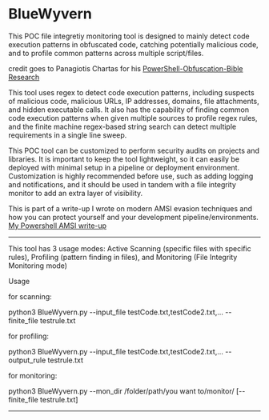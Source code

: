 # BlueWyvern

This POC file integretiy monitoring tool is designed to mainly detect code execution patterns in obfuscated code, catching potentially malicious code, and to profile common patterns across multiple script/files. 

credit goes to Panagiotis Chartas for his [PowerShell-Obfuscation-Bible Research](https://github.com/t3l3machus/PowerShell-Obfuscation-Bible)

This tool uses regex to detect code execution patterns, including suspects of malicious code, malicious URLs, IP addresses, domains, file attachments, and hidden executable calls. It also has the capability of finding common code execution patterns when given multiple sources to profile regex rules, and the finite machine regex-based string search can detect multiple requirements in a single line sweep.

This POC tool can be customized to perform security audits on projects and libraries. It is important to keep the tool lightweight, so it can easily be deployed with minimal setup in a pipeline or deployment environment. Customization is highly recommended before use, such as adding logging and notifications, and it should be used in tandem with a file integrity monitor to add an extra layer of visibility. 

This is part of a write-up I wrote on modern AMSI evasion techniques and how you can protect yourself and your development pipeline/environments. [My Powershell AMSI write-up](https://keepcrispy.github.io/AMSIProj)

----------------------------------------------------------------------------

This tool has 3 usage modes: Active Scanning (specific files with specific rules), Profiling (pattern finding in files), and Monitoring (File Integrity Monitoring mode)

Usage 

for scanning:

python3 BlueWyvern.py --input_file testCode.txt,testCode2.txt,... --finite_file testrule.txt

for profiling:

python3 BlueWyvern.py --input_file testCode.txt,testCode2.txt,... --output_rule testrule.txt

for monitoring:

python3 BlueWyvern.py --mon_dir /folder/path/you want to/monitor/ [--finite_file testrule.txt]

----------------------------------------------------------------------------

